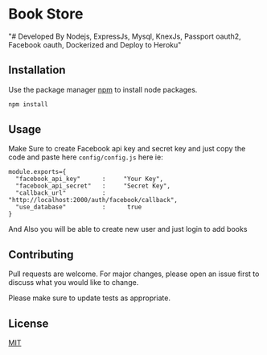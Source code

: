 # Book Store

"# Developed By Nodejs, ExpressJs, Mysql, KnexJs, Passport oauth2, Facebook oauth, Dockerized and Deploy to Heroku"

## Installation

Use the package manager [npm](https://docs.npmjs.com/cli/install) to install node packages.

```bash
npm install
```

## Usage

Make Sure to create Facebook api key and secret key and just copy the code and paste here ```config/config.js``` here ie:
```Nodejs
module.exports={
  "facebook_api_key"      :     "Your Key",
  "facebook_api_secret"   :     "Secret Key",
  "callback_url"          :     "http://localhost:2000/auth/facebook/callback",
  "use_database"          :      true
}	
```
And Also you will be able to create new user and just login to add books



## Contributing
Pull requests are welcome. For major changes, please open an issue first to discuss what you would like to change.

Please make sure to update tests as appropriate.

## License
[MIT](https://choosealicense.com/licenses/mit/)

